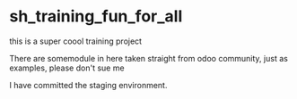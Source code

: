 # sh_training_fun_for_all
this is a super coool training project 

There are somemodule in here taken straight from odoo community, just as examples, please don't sue me

I have committed the staging environment.
